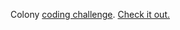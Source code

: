 Colony [coding challenge](https://github.com/JoinColony/coding-challenge).
[Check it out.](https://acenine.github.io/avatar-picker)
